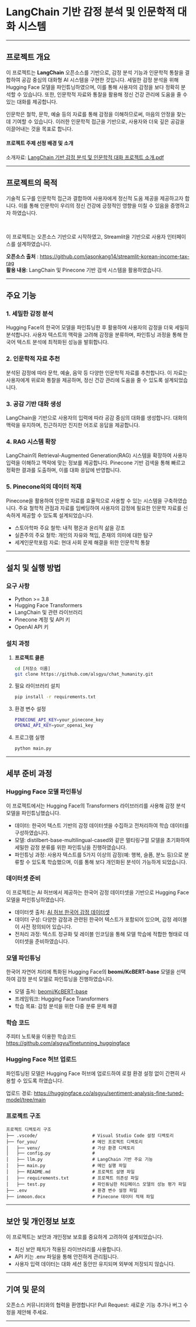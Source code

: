 # LangChain 기반 감정 분석 및 인문학적 대화 시스템
---
## 프로젝트 개요
이 프로젝트는 **LangChain** 오픈소스를 기반으로, 감정 분석 기능과 인문학적 통찰을 결합하여 공감 중심의 대화형 AI 시스템을 구현한 것입니다. 세밀한 감정 분석을 위해 Hugging Face 모델을 파인튜닝하였으며, 이를 통해 사용자의 감정을 보다 정확히 분석할 수 있습니다. 또한, 인문학적 자료와 통찰을 활용해 정신 건강 관리에 도움을 줄 수 있는 대화를 제공합니다.

인문학은 철학, 문학, 예술 등의 자료를 통해 감정을 이해하므로써, 마음의 안정을 찾는 데 기여할 수 있습니다. 이러한 인문학적 접근을 기반으로, 사용자와 더욱 깊은 공감을 이끌어내는 것을 목표로 합니다.
<br/>

#### 프로젝트 주제 선정 배경 및 소개
소개자료: [LangChain 기반 감정 분석 및 인문학적 대화 프로젝트 소개.pdf](https://github.com/user-attachments/files/18011253/LangChain.pdf)

---
## 프로젝트의 목적

기술적 도구를 인문학적 접근과 결합하여 사용자에게 정신적 도움 제공을 제공하고자 합니다. 
이를 통해 인문학이 우리의 정신 건강에 긍정적인 영향을 미칠 수 있음을 증명하고자 하였습니다.

<br/>

이 프로젝트는 오픈소스 기반으로 시작하였고, Streamlit을 기반으로 사용자 인터페이스를 설계하였습니다.<br/>

**오픈소스 출처** : https://github.com/jasonkang14/streamlit-korean-income-tax-rag<br/>
**활용 내용**: LangChain 및 Pinecone 기반 검색 시스템을 활용하였습니다.

---

## 주요 기능

### 1. 세밀한 감정 분석
Hugging Face의 한국어 모델을 파인튜닝한 후 활용하여 사용자의 감정을 더욱 세밀히 분석합니다. 사용자 텍스트의 맥락을 고려해 감정을 분류하며, 파인튜닝 과정을 통해 한국어 텍스트 분석에 최적화된 성능을 발휘합니다.

### 2. 인문학적 자료 추천
분석된 감정에 따라 문학, 예술, 음악 등 다양한 인문학적 자료를 추천합니다. 이 자료는 사용자에게 위로와 통찰을 제공하며, 정신 건강 관리에 도움을 줄 수 있도록 설계되었습니다.

### 3. 공감 기반 대화 생성
LangChain을 기반으로 사용자의 입력에 따라 공감 중심의 대화를 생성합니다. 대화의 맥락을 유지하며, 친근하지만 진지한 어조로 응답을 제공합니다.

### 4. RAG 시스템 확장
LangChain의 Retrieval-Augmented Generation(RAG) 시스템을 확장하여 사용자 입력을 이해하고 맥락에 맞는 정보를 제공합니다. Pinecone 기반 검색을 통해 빠르고 정확한 결과를 도출하며, 이를 대화 응답에 반영합니다.

### 5. Pinecone의의 데이터 적재
Pinecone을 활용하여 인문학 자료를 효율적으로 사용할 수 있는 시스템을 구축하였습니다. 주요 철학적 관점과 자료를 임베딩하여 사용자의 감정에 필요한 인문학 자료를 신속하게 제공할 수 있도록 설계되었습니다.
- 스토아학파 주요 철학: 내적 평온과 윤리적 삶을 강조  
- 실존주의 주요 철학: 개인의 자유와 책임, 존재의 의미에 대한 탐구  
- 세계인문학포럼 자료: 현대 사회 문제 해결을 위한 인문학적 통찰 

---

## 설치 및 실행 방법

### 요구 사항
- Python >= 3.8
- Hugging Face Transformers
- LangChain 및 관련 라이브러리
- Pinecone 계정 및 API 키
- OpenAI API 키

### 설치 과정
1. **프로젝트 클론**
   ```bash
   cd [저장소 이름]
   git clone https://github.com/alsgyu/chat_humanity.git
2. 필요 라이브러리 설치
   ```bash
   pip install -r requirements.txt
4. 환경 변수 설정
   ```bash
   PINECONE_API_KEY=your_pinecone_key
   OPENAI_API_KEY=your_openai_key
5. 프로그램 실행
   ```bash
   python main.py

---
## 세부 준비 과정

### Hugging Face 모델 파인튜닝
이 프로젝트에서는 Hugging Face의 Transformers 라이브러리를 사용해 감정 분석 모델을 파인튜닝했습니다.

- 데이터: 한국어 텍스트 기반의 감정 데이터셋을 수집하고 전처리하여 학습 데이터를 구성하였습니다.
- 모델: distilbert-base-multilingual-cased와 같은 멀티링구얼 모델을 초기화하여 세밀한 감정 분류를 위한 파인튜닝을 진행하였습니다.
- 파인튜닝 과정: 사용자 텍스트를 5가지 이상의 감정(예: 행복, 슬픔, 분노 등)으로 분류할 수 있도록 학습했으며, 이를 통해 보다 개인화된 분석이 가능하게 되었습니다.


### 데이터셋 준비

이 프로젝트는 AI 허브에서 제공하는 한국어 감정 데이터셋을 기반으로 Hugging Face 모델을 파인튜닝하였습니다.  
- 데이터셋 출처: [AI 허브 한국어 감정 데이터셋](https://www.aihub.or.kr/aihubdata/data/view.do?currMenu=115&topMenu=100&dataSetSn=71603)
- 데이터 구성: 다양한 감정과 관련된 한국어 텍스트가 포함되어 있으며, 감정 레이블이 사전 정의되어 있습니다.
- 전처리 과정: 텍스트 정규화 및 레이블 인코딩을 통해 모델 학습에 적합한 형태로 데이터셋을 준비하였습니다.

### 모델 파인튜닝

한국어 자연어 처리에 특화된 Hugging Face의 **beomi/KcBERT-base** 모델을 선택하여 감정 분석 모델로 파인튜닝을 진행하였습니다.

- 모델 출처: [beomi/KcBERT-base](https://huggingface.co/beomi/KcBERT-base)
- 프레임워크: Hugging Face Transformers
- 학습 목표: 감정 분석을 위한 다중 분류 문제 해결

### 학습 코드
주피터 노트북을 이용한 학습코드 https://github.com/alsgyu/finetunning_huggingface

### Hugging Face 허브 업로드
파인튜닝된 모델은 Hugging Face 허브에 업로드하여 로컬 환경 설정 없이 간편히 사용할 수 있도록 하였습니다.

업로드 경로: https://huggingface.co/alsgyu/sentiment-analysis-fine-tuned-model/tree/main

### 프로젝트 구조
```
프로젝트 디렉토리 구조
├── .vscode/                     # Visual Studio Code 설정 디렉토리
├── for_you/                     # 메인 프로젝트 디렉토리
│   ├── venv/                    # 가상 환경 디렉토리
│   ├── config.py                # 
│   ├── llm.py                   # LangChain 기반 주요 기능
│   ├── main.py                  # 메인 실행 파일
│   ├── README.md                # 프로젝트 설명 파일
│   ├── requirements.txt         # 프로젝트 의존성 파일
│   ├── test.py                  # 파인튜닝한 허깅페이스 모델의 성능 평가 파일
├── .env                         # 환경 변수 설정 파일
├── inmoon.docx                  # Pinecone 데이터 적재 파일

```

---

## 보안 및 개인정보 보호
이 프로젝트는 보안과 개인정보 보호를 중요하게 고려하여 설계되었습니다.

- 최신 보안 패치가 적용된 라이브러리를 사용합니다.
- API 키는 .env 파일을 통해 안전하게 관리됩니다.
- 사용자 입력 데이터는 대화 세션 동안만 유지되며 외부에 저장되지 않습니다.

---
## 기여 및 문의
오픈소스 커뮤니티와의 협력을 환영합니다!
Pull Request: 새로운 기능 추가나 버그 수정을 제안해 주세요.

---



